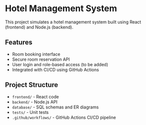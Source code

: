 # Hotel Management System

This project simulates a hotel management system built using React (frontend) and Node.js (backend).

## Features

- Room booking interface
- Secure room reservation API
- User login and role-based access (to be added)
- Integrated with CI/CD using GitHub Actions

## Project Structure

- `frontend/` - React code
- `backend/` - Node.js API
- `database/` - SQL schemas and ER diagrams
- `tests/` - Unit tests
- `.github/workflows/` - GitHub Actions CI/CD pipeline
